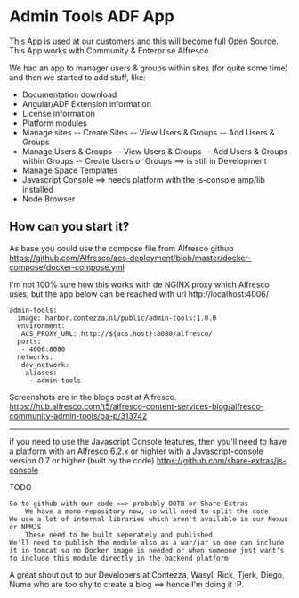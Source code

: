 # Admin Tools ADF App

This App is used at our customers and this will become full Open Source.
This App works with Community & Enterprise Alfresco

We had an app to manager users & groups within sites (for quite some time) and then we started to add stuff, like:

- Documentation download
- Angular/ADF Extension information
- License information
- Platform modules
- Manage sites
-- Create Sites
 -- View Users & Groups
-- Add Users & Groups
- Manage Users & Groups
-- View Users & Groups
-- Add Users & Groups within Groups
-- Create Users or Groups ==> is still in Development
- Manage Space Templates
- Javascript Console ==> needs platform with the js-console amp/lib installed
- Node Browser

## How can you start it?
As base you could use the compose file from Alfresco github https://github.com/Alfresco/acs-deployment/blob/master/docker-compose/docker-compose.yml

I'm not 100% sure how this works with de NGINX proxy which Alfresco uses, but the app below can be reached with url
http://localhost:4006/

```
admin-tools:
  image: harbor.contezza.nl/public/admin-tools:1.0.0
  environment:
   ACS_PROXY_URL: http://${acs.host}:8080/alfresco/
  ports:
   - 4006:8080
  networks:
   dev_network:
    aliases:
     - admin-tools
```
Screenshots are in the blogs post at Alfresco.
https://hub.alfresco.com/t5/alfresco-content-services-blog/alfresco-community-admin-tools/ba-p/313742

---
if you need to use the Javascript Console features, then you'll need to have a platform with an Alfresco 6.2.x or highter with a Javascript-console version 0.7 or higher (built by the code) https://github.com/share-extras/js-console

TODO

    Go to github with our code ==> probably OOTB or Share-Extras
        We have a mono-repository now, so will need to split the code
    We use a lot of internal libraries which aren't available in our Nexus or NPMJS
        These need to be built seperately and published
    We'll need to publish the module also as a war/jar so one can include it in tomcat so no Docker image is needed or when someone just want's to include this module directly in the backend platform

A great shout out to our Developers at Contezza, Wasyl, Rick, Tjerk, Diego, Nume who are too shy to create a blog ==> hence I'm doing it :P.
